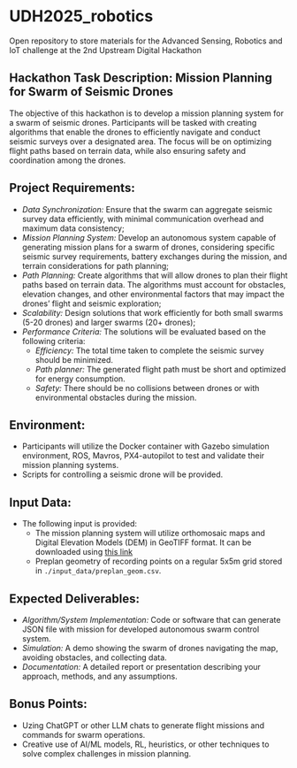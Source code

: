 # UDH2025_robotics
Open repository to store materials for the Advanced Sensing, Robotics and IoT challenge at the 2nd Upstream Digital Hackathon

## Hackathon Task Description: Mission Planning for Swarm of Seismic Drones

The objective of this hackathon is to develop a mission planning system for a swarm of seismic drones. Participants will be tasked with creating algorithms that enable the drones to efficiently navigate and conduct seismic surveys over a designated area. The focus will be on optimizing flight paths based on terrain data, while also ensuring safety and coordination among the drones.

## Project Requirements:
* _Data Synchronization:_ Ensure that the swarm can aggregate seismic survey data efficiently, with minimal communication overhead and maximum data consistency;
* _Mission Planning System:_ Develop an autonomous system capable of generating mission plans for a swarm of drones, considering specific seismic survey requirements, battery exchanges during the mission, and terrain considerations for path planning;
* _Path Planning:_ Create algorithms that will allow drones to plan their flight paths based on terrain data. The algorithms must account for obstacles, elevation changes, and other environmental factors that may impact the drones’ flight and seismic exploration;
* _Scalability:_ Design solutions that work efficiently for both small swarms (5-20 drones) and larger swarms (20+ drones);
* _Performance Criteria:_ The solutions will be evaluated based on the following criteria:
    * _Efficiency:_ The total time taken to complete the seismic survey should be minimized.
    * _Path planner:_ The generated flight path must be short and optimized for energy consumption.
    * _Safety:_ There should be no collisions between drones or with environmental obstacles during the mission.

## Environment:
* Participants will utilize the Docker container with Gazebo simulation environment, ROS, Mavros, PX4-autopilot to test and validate their mission planning systems.
* Scripts for controlling a seismic drone will be provided.

## Input Data:
* The following input is provided: 
    * The mission planning system will utilize orthomosaic maps and Digital Elevation Models (DEM) in GeoTIFF format. It can be downloaded using [this link](https://www.dropbox.com/scl/fo/7wknt8y1o21nywsznn74d/AAxhbd2WGdAOrqduDDFYJns?rlkey=i6592rop9aja25suadp98kmb6&dl=0)
    * Preplan geometry of recording points on a regular 5x5m grid stored in ```./input_data/preplan_geom.csv```.

## Expected Deliverables: 

* _Algorithm/System Implementation:_ Code or software that can generate JSON file with mission for developed autonomous swarm control system. 
* _Simulation:_ A demo showing the swarm of drones navigating the map, avoiding obstacles, and collecting data.
* _Documentation:_ A detailed report or presentation describing your approach, methods, and any assumptions.

## Bonus Points: 
* Uzing ChatGPT or other LLM chats to generate flight missions and commands for swarm operations.
* Creative use of AI/ML models, RL, heuristics, or other techniques to solve complex challenges in mission planning.


